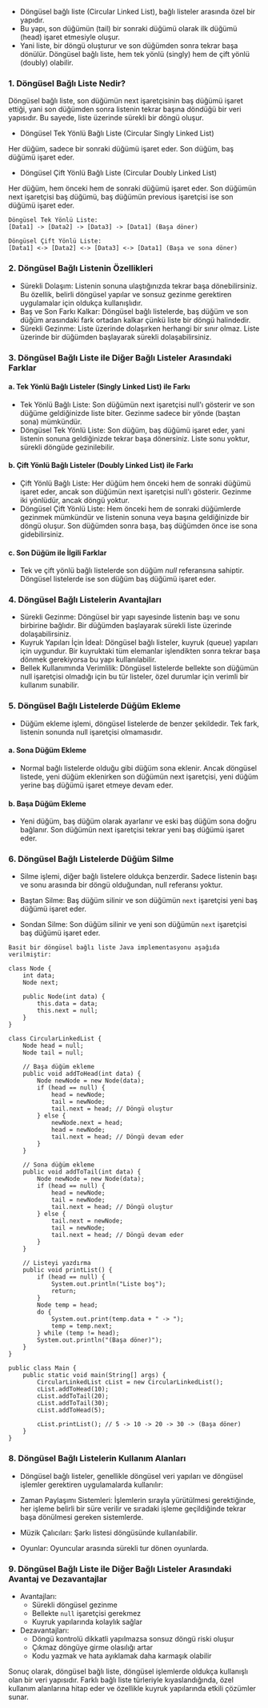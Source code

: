 * Döngüsel bağlı liste (Circular Linked List), bağlı listeler arasında özel bir yapıdır. 
* Bu yapı, son düğümün (tail) bir sonraki düğümü olarak ilk düğümü (head) işaret etmesiyle oluşur. 
* Yani liste, bir döngü oluşturur ve son düğümden sonra tekrar başa dönülür. Döngüsel bağlı liste, hem tek yönlü (singly) hem de çift yönlü (doubly) olabilir.

### 1. Döngüsel Bağlı Liste Nedir? 
   Döngüsel bağlı liste, son düğümün next işaretçisinin baş düğümü işaret ettiği, yani son düğümden sonra listenin tekrar başına döndüğü bir veri yapısıdır. Bu sayede, liste üzerinde sürekli bir döngü oluşur.

* Döngüsel Tek Yönlü Bağlı Liste (Circular Singly Linked List)

Her düğüm, sadece bir sonraki düğümü işaret eder.
Son düğüm, baş düğümü işaret eder.
* Döngüsel Çift Yönlü Bağlı Liste (Circular Doubly Linked List)

Her düğüm, hem önceki hem de sonraki düğümü işaret eder.
Son düğümün next işaretçisi baş düğümü, baş düğümün previous işaretçisi ise son düğümü işaret eder.

````
Döngüsel Tek Yönlü Liste:
[Data1] -> [Data2] -> [Data3] -> [Data1] (Başa döner)

Döngüsel Çift Yönlü Liste:
[Data1] <-> [Data2] <-> [Data3] <-> [Data1] (Başa ve sona döner)
````

### 2. Döngüsel Bağlı Listenin Özellikleri
   * Sürekli Dolaşım: Listenin sonuna ulaştığınızda tekrar başa dönebilirsiniz. Bu özellik, belirli döngüsel yapılar ve sonsuz gezinme gerektiren uygulamalar için oldukça kullanışlıdır.
   * Baş ve Son Farkı Kalkar: Döngüsel bağlı listelerde, baş düğüm ve son düğüm arasındaki fark ortadan kalkar çünkü liste bir döngü halindedir.
   * Sürekli Gezinme: Liste üzerinde dolaşırken herhangi bir sınır olmaz. Liste üzerinde bir düğümden başlayarak sürekli dolaşabilirsiniz.

### 3. Döngüsel Bağlı Liste ile Diğer Bağlı Listeler Arasındaki Farklar
   #### a. Tek Yönlü Bağlı Listeler (Singly Linked List) ile Farkı
   * Tek Yönlü Bağlı Liste: Son düğümün next işaretçisi null'ı gösterir ve son düğüme geldiğinizde liste biter. Gezinme sadece bir yönde (baştan sona) mümkündür.
   *  Döngüsel Tek Yönlü Liste: Son düğüm, baş düğümü işaret eder, yani listenin sonuna geldiğinizde tekrar başa dönersiniz. Liste sonu yoktur, sürekli döngüde gezinilebilir.
   
   #### b. Çift Yönlü Bağlı Listeler (Doubly Linked List) ile Farkı
   * Çift Yönlü Bağlı Liste: Her düğüm hem önceki hem de sonraki düğümü işaret eder, ancak son düğümün next işaretçisi null'ı gösterir. Gezinme iki yönlüdür, ancak döngü yoktur.
   * Döngüsel Çift Yönlü Liste: Hem önceki hem de sonraki düğümlerde gezinmek mümkündür ve listenin sonuna veya başına geldiğinizde bir döngü oluşur. Son düğümden sonra başa, baş düğümden önce ise sona gidebilirsiniz.

   #### c. Son Düğüm ile İlgili Farklar
   * Tek ve çift yönlü bağlı listelerde son düğüm *null* referansına sahiptir. Döngüsel listelerde ise son düğüm baş düğümü işaret eder.

### 4. Döngüsel Bağlı Listelerin Avantajları
   * Sürekli Gezinme: Döngüsel bir yapı sayesinde listenin başı ve sonu birbirine bağlıdır. Bir düğümden başlayarak sürekli liste üzerinde dolaşabilirsiniz.
   * Kuyruk Yapıları İçin İdeal: Döngüsel bağlı listeler, kuyruk (queue) yapıları için uygundur. Bir kuyruktaki tüm elemanlar işlendikten sonra tekrar başa dönmek gerekiyorsa bu yapı kullanılabilir.
   * Bellek Kullanımında Verimlilik: Döngüsel listelerde bellekte son düğümün null işaretçisi olmadığı için bu tür listeler, özel durumlar için verimli bir kullanım sunabilir.

### 5. Döngüsel Bağlı Listelerde Düğüm Ekleme
   * Düğüm ekleme işlemi, döngüsel listelerde de benzer şekildedir. Tek fark, listenin sonunda null işaretçisi olmamasıdır.

#### a. Sona Düğüm Ekleme
* Normal bağlı listelerde olduğu gibi düğüm sona eklenir.
Ancak döngüsel listede, yeni düğüm eklenirken son düğümün next işaretçisi, yeni düğüm yerine baş düğümü işaret etmeye devam eder.
#### b. Başa Düğüm Ekleme
* Yeni düğüm, baş düğüm olarak ayarlanır ve eski baş düğüm sona doğru bağlanır.
Son düğümün next işaretçisi tekrar yeni baş düğümü işaret eder.

### 6. Döngüsel Bağlı Listelerde Düğüm Silme
   * Silme işlemi, diğer bağlı listelere oldukça benzerdir. Sadece listenin başı ve sonu arasında bir döngü olduğundan, null referansı yoktur.

* Baştan Silme: Baş düğüm silinir ve son düğümün ``next`` işaretçisi yeni baş düğümü işaret eder.
* Sondan Silme: Son düğüm silinir ve yeni son düğümün ``next`` işaretçisi baş düğümü işaret eder.

````
Basit bir döngüsel bağlı liste Java implementasyonu aşağıda verilmiştir:

class Node {
    int data;
    Node next;

    public Node(int data) {
        this.data = data;
        this.next = null;
    }
}

class CircularLinkedList {
    Node head = null;
    Node tail = null;

    // Başa düğüm ekleme
    public void addToHead(int data) {
        Node newNode = new Node(data);
        if (head == null) {
            head = newNode;
            tail = newNode;
            tail.next = head; // Döngü oluştur
        } else {
            newNode.next = head;
            head = newNode;
            tail.next = head; // Döngü devam eder
        }
    }

    // Sona düğüm ekleme
    public void addToTail(int data) {
        Node newNode = new Node(data);
        if (head == null) {
            head = newNode;
            tail = newNode;
            tail.next = head; // Döngü oluştur
        } else {
            tail.next = newNode;
            tail = newNode;
            tail.next = head; // Döngü devam eder
        }
    }

    // Listeyi yazdırma
    public void printList() {
        if (head == null) {
            System.out.println("Liste boş");
            return;
        }
        Node temp = head;
        do {
            System.out.print(temp.data + " -> ");
            temp = temp.next;
        } while (temp != head);
        System.out.println("(Başa döner)");
    }
}

public class Main {
    public static void main(String[] args) {
        CircularLinkedList cList = new CircularLinkedList();
        cList.addToHead(10);
        cList.addToTail(20);
        cList.addToTail(30);
        cList.addToHead(5);

        cList.printList(); // 5 -> 10 -> 20 -> 30 -> (Başa döner)
    }
}
````

### 8. Döngüsel Bağlı Listelerin Kullanım Alanları
   * Döngüsel bağlı listeler, genellikle döngüsel veri yapıları ve döngüsel işlemler gerektiren uygulamalarda kullanılır:

* Zaman Paylaşımı Sistemleri: İşlemlerin sırayla yürütülmesi gerektiğinde, her işleme belirli bir süre verilir ve sıradaki işleme geçildiğinde tekrar başa dönülmesi gereken sistemlerde.
* Müzik Çalıcıları: Şarkı listesi döngüsünde kullanılabilir.
* Oyunlar: Oyuncular arasında sürekli tur dönen oyunlarda.

### 9. Döngüsel Bağlı Liste ile Diğer Bağlı Listeler Arasındaki Avantaj ve Dezavantajlar
  * Avantajları: 
      - Sürekli döngüsel gezinme
      - Bellekte ``null`` işaretçisi gerekmez
      - Kuyruk yapılarında kolaylık sağlar
* Dezavantajları:
   - Döngü kontrolü dikkatli yapılmazsa sonsuz döngü riski oluşur
   - Çıkmaz döngüye girme olasılığı artar
   - Kodu yazmak ve hata ayıklamak daha karmaşık olabilir

Sonuç olarak, döngüsel bağlı liste, döngüsel işlemlerde oldukça kullanışlı olan bir veri yapısıdır. Farklı bağlı liste türleriyle kıyaslandığında, özel kullanım alanlarına hitap eder ve özellikle kuyruk yapılarında etkili çözümler sunar.